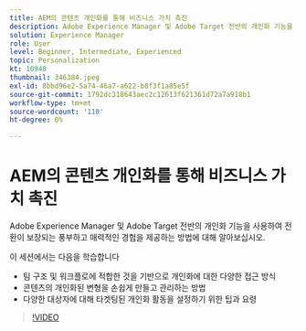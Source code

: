 ```yaml
---
title: AEM의 콘텐츠 개인화를 통해 비즈니스 가치 촉진
description: Adobe Experience Manager 및 Adobe Target 전반의 개인화 기능을 사용하여 전환이 보장되는 풍부하고 매력적인 경험을 제공하는 방법에 대해 알아보십시오.
solution: Experience Manager
role: User
level: Beginner, Intermediate, Experienced
topic: Personalization
kt: 10948
thumbnail: 346384.jpeg
exl-id: 8bbd96e2-5a74-46a7-a622-b8f3f1a85e5f
source-git-commit: 1792dc318643aec2c12613f621361d72a7a918b1
workflow-type: tm+mt
source-wordcount: '110'
ht-degree: 0%

---
```


# AEM의 콘텐츠 개인화를 통해 비즈니스 가치 촉진

Adobe Experience Manager 및 Adobe Target 전반의 개인화 기능을 사용하여 전환이 보장되는 풍부하고 매력적인 경험을 제공하는 방법에 대해 알아보십시오.

이 세션에서는 다음을 학습합니다

* 팀 구조 및 워크플로에 적합한 것을 기반으로 개인화에 대한 다양한 접근 방식
* 콘텐츠의 개인화된 변형을 손쉽게 만들고 관리하는 방법
* 다양한 대상자에 대해 타겟팅된 개인화 활동을 설정하기 위한 팁과 요령

>[!VIDEO](https://video.tv.adobe.com/v/346384/?quality=12&learn=on)
